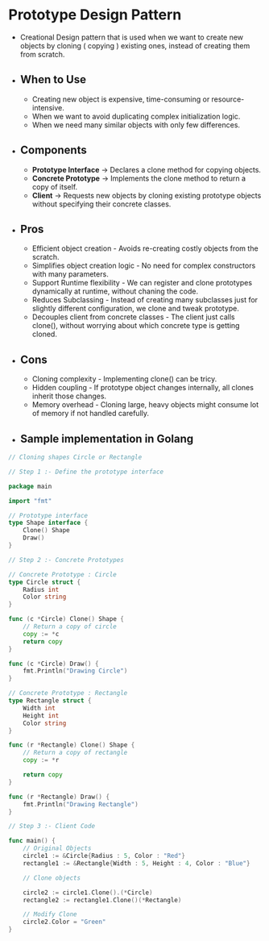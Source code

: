 # Prototype Design Pattern
- Creational Design pattern that is used when we want to create new objects by cloning ( copying ) existing ones, instead of creating them from scratch.

- ## When to Use
	- Creating new object is expensive, time-consuming or resource-intensive.
	- When we want to avoid duplicating complex initialization logic.
	- When we need many similar objects with only few differences.

- ## Components
	- **Prototype Interface** -> Declares a clone method for copying objects.
	- **Concrete Prototype** -> Implements the clone method to return a copy of itself.
	- **Client** -> Requests new objects by cloning existing prototype objects without specifying their concrete classes.

- ## Pros
	- Efficient object creation - Avoids re-creating costly objects from the scratch.
	- Simplifies object creation logic - No need for complex constructors with many parameters.
	- Support Runtime flexibility - We can register and clone prototypes dynamically at runtime, without chaning the code.
	- Reduces Subclassing - Instead of creating many subclasses just for slightly different configuration, we clone and tweak prototype.
	- Decouples client from concrete classes - The client just calls clone(), without worrying about which concrete type is getting cloned.

- ## Cons
	- Cloning complexity - Implementing clone() can be tricy.
	- Hidden coupling - If prototype object changes internally, all clones inherit those changes.
	- Memory overhead - Cloning large, heavy objects might consume lot of memory if not handled carefully.

- ## Sample implementation in Golang
```go
// Cloning shapes Circle or Rectangle

// Step 1 :- Define the prototype interface

package main

import "fmt"

// Prototype interface
type Shape interface {
    Clone() Shape
    Draw()
}

// Step 2 :- Concrete Prototypes

// Concrete Prototype : Circle
type Circle struct {
    Radius int
    Color string
}

func (c *Circle) Clone() Shape {
    // Return a copy of circle
    copy := *c
    return copy
}

func (c *Circle) Draw() {
    fmt.Println("Drawing Circle")
}

// Concrete Prototype : Rectangle
type Rectangle struct {
    Width int
    Height int
    Color string
}

func (r *Rectangle) Clone() Shape {
    // Return a copy of rectangle
    copy := *r

    return copy
}

func (r *Rectangle) Draw() {
    fmt.Println("Drawing Rectangle")
}

// Step 3 :- Client Code

func main() {
    // Original Objects
    circle1 := &Circle{Radius : 5, Color : "Red"}
    rectangle1 := &Rectangle{Width : 5, Height : 4, Color : "Blue"}

    // Clone objects

    circle2 := circle1.Clone().(*Circle)
    rectangle2 := rectangle1.Clone()(*Rectangle)

    // Modify Clone
    circle2.Color = "Green"
}
```
